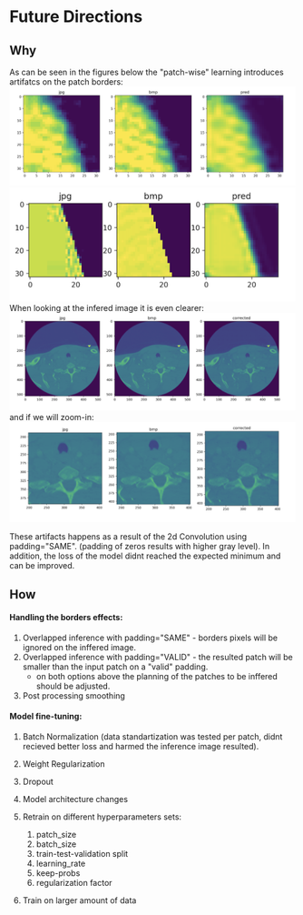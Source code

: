 # Future Directions

## Why
As can be seen in the figures below the "patch-wise" learning introduces artifatcs on the patch borders:
![Alt text](Figures/Fig03_step1000_loss0019.png?raw=true "Title")	
![Alt text](Figures/Fig05_step1000_loss0019.png?raw=true "Title")	
When looking at the infered image it is even clearer:
![Alt text](Figures/Figure_10_imgCorrected.png?raw=true "Title")	
and if we will zoom-in:
![Alt text](Figures/Figure_10_imageCorrected_zoomin.png?raw=true "Title")	

These artifacts happens as a result of the 2d Convolution using padding="SAME". (padding of zeros results with higher gray level).
In addition, the loss of the model didnt reached the expected minimum and can be improved.

## How

#### Handling the borders effects:
  1. Overlapped inference with padding="SAME" - borders pixels will be ignored on the inffered image.
  2. Overlapped inference with padding="VALID" - the resulted patch will be smaller than the input patch on a "valid" padding.
     * on both options above the planning of the patches to be inffered should be adjusted.
  3. Post processing smoothing

#### Model fine-tuning:
1. Batch Normalization (data standartization was tested per patch, didnt recieved better loss and harmed the inference image resulted).
2. Weight Regularization
3. Dropout
4. Model architecture changes
5. Retrain on different hyperparameters sets:

      1. patch_size
      2. batch_size
      3. train-test-validation split
      4. learning_rate
      5. keep-probs
      6. regularization factor

6. Train on larger amount of data
  
